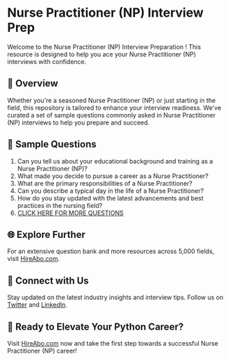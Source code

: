 # Nurse Practitioner (NP) Interview Prep

Welcome to the Nurse Practitioner (NP) Interview Preparation ! This resource is designed to help you ace your Nurse Practitioner (NP) interviews with confidence.

## 🚀 Overview

Whether you're a seasoned Nurse Practitioner (NP) or just starting in the field, this repository is tailored to enhance your interview readiness. We've curated a set of sample questions commonly asked in Nurse Practitioner (NP) interviews to help you prepare and succeed.

## 📝 Sample Questions

1. Can you tell us about your educational background and training as a Nurse Practitioner (NP)?
2. What made you decide to pursue a career as a Nurse Practitioner?
3. What are the primary responsibilities of a Nurse Practitioner?
4. Can you describe a typical day in the life of a Nurse Practitioner?
5. How do you stay updated with the latest advancements and best practices in the nursing field?
6. [CLICK HERE FOR MORE QUESTIONS](https://hireabo.com/job/2_0_3/Nurse%20Practitioner%20NP)

## 🌐 Explore Further

For an extensive question bank and more resources across 5,000 fields, visit [HireAbo.com](https://www.hireabo.com).

## 📱 Connect with Us

Stay updated on the latest industry insights and interview tips. Follow us on [Twitter](https://twitter.com/hireabo) and [LinkedIn](https://www.linkedin.com/in/hire-abo-3609972a8/).

## 🚀 Ready to Elevate Your Python Career?

Visit [HireAbo.com](https://www.hireabo.com) now and take the first step towards a successful Nurse Practitioner (NP) career!